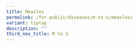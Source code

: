 ```yaml
---
title: Measles
permalink: /for-public/diseases/m-to-s/measles/
variant: tiptap
description: ""
third_nav_title: M to S
---
```

